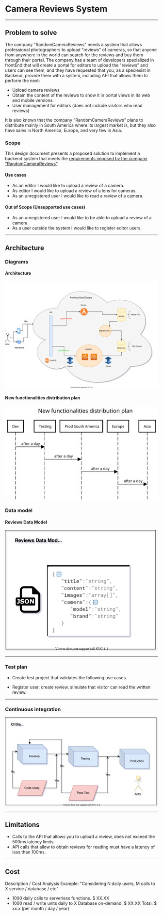 # Camera Reviews System
---
## Problem to solve

The company "RandomCameraReviews" needs a system that allows professional photographers to upload "reviews" of cameras, so that anyone from anywhere in the world can search for the reviews and buy them through their portal.
The company has a team of developers specialized in frontEnd that will create a portal for editors to upload the "reviews" and users can see them, and they have requested that you, as a speciesist in Backend, provide them with a system, including API that allows them to perform the next:

* Upload camera reviews
* Obtain the content of the reviews to show it in portal views in its web and mobile versions.
* User management for editors (does not include visitors who read reviews)

It is also known that the company "RandomCameraReviews" plans to distribute mainly in South America where its largest market is, but they also have sales in North America, Europe, and very few in Asia.

### Scope


This design document presents a proposed solution to implement a backend system that meets the [requirements imposed by the company "RandomCameraReviews"](./Definition.md).

#### Use cases

* As an editor I would like to upload a review of a camera.
* As editor I would like to upload a review of a lens for cameras.
* As an unregistered user I would like to read a review of a camera.

#### Out of Scope (Unsupported use cases)

* As an unregistered user I would like to be able to upload a review of a camera.
* As a user outside the system I would like to register editor users.

---
## Architecture

### Diagrams

#### Architecture

![Project Structure](./diagramsImages/architecture.svg)

#### New functionalities distribution plan

![Project Structure](./diagramsImages/functionality-sequence-diagram.svg)

### Data model

#### Reviews Data Model

![Project Structure](./diagramsImages/review-data-model.svg)

---
### Test plan

* Create test project that validates the following use cases.

- Register user, create review, simulate that visitor can read the written review.

---
### Continuous integration

![Project Structure](./diagramsImages/ci-diagram.svg)

---
## Limitations

* Calls to the API that allows you to upload a review, does not exceed the 500ms latency limits.
* API calls that allow to obtain reviews for reading must have a latency of less than 100ms.
---
## Cost
Description / Cost Analysis
Example:
"Considering N daily users, M calls to X service / database / etc"
* 1000 daily calls to serverless functions. $ XX.XX
* 1000 read / write units daily to X Database on-demand. $ XX.XX
  Total: $ xx.x (per month / day / year)
